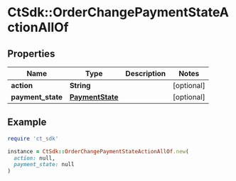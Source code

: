 # CtSdk::OrderChangePaymentStateActionAllOf

## Properties

| Name | Type | Description | Notes |
| ---- | ---- | ----------- | ----- |
| **action** | **String** |  | [optional] |
| **payment_state** | [**PaymentState**](PaymentState.md) |  | [optional] |

## Example

```ruby
require 'ct_sdk'

instance = CtSdk::OrderChangePaymentStateActionAllOf.new(
  action: null,
  payment_state: null
)
```

